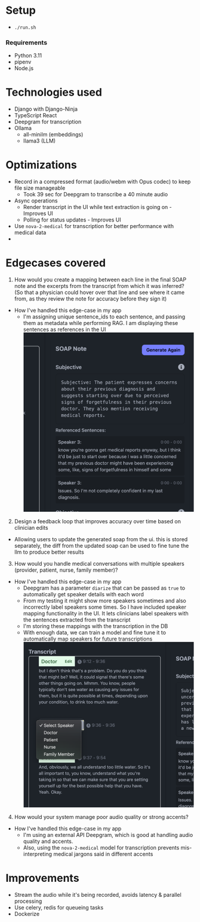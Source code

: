 # Setup
- `./run.sh`

### Requirements
- Python 3.11
- pipenv
- Node.js

# Technologies used
- Django with Django-Ninja
- TypeScript React
- Deepgram for transcription
- Ollama
  - all-minilm (embeddings)
  - llama3 (LLM)

# Optimizations
- Record in a compressed format (audio/webm with Opus codec) to keep file size manageable
  - Took 39 sec for Deepgram to transcribe a 40 minute audio
- Async operations
  - Render transcript in the UI while text extraction is going on - Improves UI
  - Polling for status updates - Improves UI
- Use `nova-2-medical` for transcription for better performance with medical data
- 


# Edgecases covered
1. How would you create a mapping between each line in the final SOAP note and the excerpts from the transcript from which it was inferred? (So that a physician could hover over that line and see where it came from, as they review the note for accuracy before they sign it)
- How I've handled this edge-case in my app
  - I'm assigning unique sentence_ids to each sentence, and passing them as metadata while performing RAG. I am displaying these sentences as references in the UI
  ![](screenshots/references.png)

2. Design a feedback loop that improves accuracy over time based on clinician edits
- Allowing users to update the generated soap from the ui. this is stored separately, the diff from the updated soap can be used to fine tune the llm to produce better results

3. How would you handle medical conversations with multiple speakers (provider, patient, nurse, family member)?

- How I've handled this edge-case in my app
   - Deepgram has a parameter `diarize` that can be passed as `true` to automatically get speaker details with each word
   - From my testing it might show more speakers sometimes and also incorrectly label speakers some times. So I have included speaker mapping functionality in the UI. It lets clinicians label speakers with the sentences extracted from the transcript
   - I'm storing these mappings with the transcription in the DB
   - With enough data, we can train a model and fine tune it to automatically map speakers for future transcriptions
  ![](screenshots/speaker_mapping.png)

4. How would your system manage poor audio quality or strong accents?
- How I've handled this edge-case in my app
   - I'm using an external API Deepgram, which is good at handling audio quality and accents.
   - Also, using the `nova-2-medical` model for transcription prevents mis-interpreting medical jargons said in different accents


# Improvements
- Stream the audio while it's being recorded, avoids latency & parallel processing
- Use celery, redis for queueing tasks
- Dockerize

